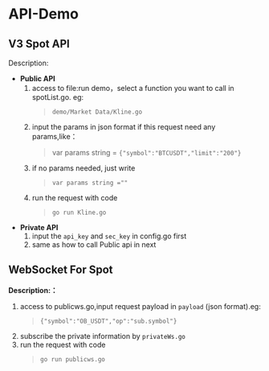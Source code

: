 <!-- # api-demo
## v3 现货 api的调用
说明：
* **公共接口**
    1. 进入run demo中，无参数的请求直接调用:在终端中输入指令“go run *.go”. *是想要请求的文件名，例如：go run Kline.go
    2. 带参数的请求需要在params中输入json格式的参数 如：
    `{"symbol":"BTCUSDT",	"limit":"200"}`
* **私有接口**
    1. 需要先在config.go中配置相关的api_key和sec_key
    2. 后续操作与公共接口相同

## 现货ws的调用
**说明：**
1. 进入publicws.go,在payload参数中输入相应的json格式的request payload
2. 私有频道用privateWs.go进行订阅 -->
# API-Demo
## V3 Spot API
Description:
* **Public API**
    1. access to file:run demo，select a function you want to call in spotList.go. eg:
       > `demo/Market Data/Kline.go`
    2. input the params in json format if this request need any params,like：
       > var params string = `{"symbol":"BTCUSDT","limit":"200"}`  
    3. if no params needed, just write 
       > `var params string =""`
    4. run the request with code 
       > `go run Kline.go`
* **Private API**
    1. input the `api_key` and `sec_key` in config.go first
    2. same as how to call Public api in next

## WebSocket For Spot
**Description:：**
1. access to publicws.go,input request payload in `payload` (json format).eg:
    > `{"symbol":"OB_USDT","op":"sub.symbol"}`
2. subscribe the private information by `privateWs.go`
3. run the request with code 
    > `go run publicws.go`